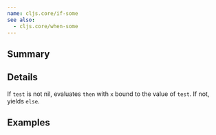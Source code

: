 ```yaml
---
name: cljs.core/if-some
see also:
  - cljs.core/when-some
---
```


## Summary

## Details

If `test` is not nil, evaluates `then` with `x` bound to the value of `test`. If
not, yields `else`.

## Examples
